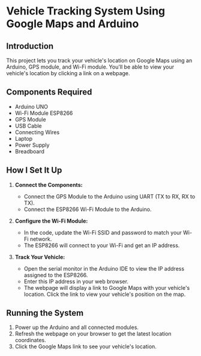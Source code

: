 # Vehicle Tracking System Using Google Maps and Arduino

## Introduction
This project lets you track your vehicle's location on Google Maps using an Arduino, GPS module, and Wi-Fi module. You'll be able to view your vehicle's location by clicking a link on a webpage.

## Components Required
- Arduino UNO
- Wi-Fi Module ESP8266
- GPS Module
- USB Cable
- Connecting Wires
- Laptop
- Power Supply
- Breadboard

## How I Set It Up

1. **Connect the Components:**
   - Connect the GPS Module to the Arduino using UART (TX to RX, RX to TX).
   - Connect the ESP8266 Wi-Fi Module to the Arduino.

2. **Configure the Wi-Fi Module:**
   - In the code, update the Wi-Fi SSID and password to match your Wi-Fi network.
   - The ESP8266 will connect to your Wi-Fi and get an IP address.

4. **Track Your Vehicle:**
   - Open the serial monitor in the Arduino IDE to view the IP address assigned to the ESP8266.
   - Enter this IP address in your web browser.
   - The webpage will display a link to Google Maps with your vehicle's location. Click the link to view your vehicle's position on the map.

## Running the System
1. Power up the Arduino and all connected modules.
2. Refresh the webpage on your browser to get the latest location coordinates.
3. Click the Google Maps link to see your vehicle's location.
